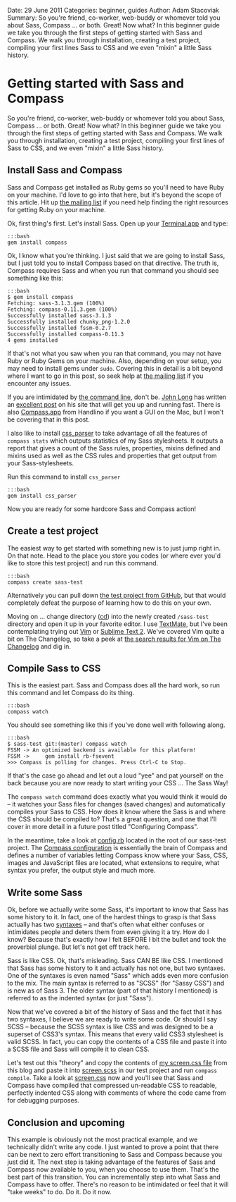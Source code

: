Date: 29 June 2011
Categories: beginner, guides
Author: Adam Stacoviak
Summary: So you're friend, co-worker, web-buddy or whomever told you about Sass, Compass ... or both. Great! Now what? In this beginner guide we take you through the first steps of getting started with Sass and Compass. We walk you through installation, creating a test project, compiling your first lines Sass to CSS and we even "mixin" a little Sass history.

# Getting started with Sass and Compass

So you're friend, co-worker, web-buddy or whomever told you about Sass, Compass ... or both. Great! Now what? In this beginner guide we take you through the first steps of getting started with Sass and Compass. We walk you through installation, creating a test project, compiling your first lines of Sass to CSS, and we even "mixin" a little Sass history.

## Install Sass and Compass

Sass and Compass get installed as Ruby gems so you'll need to have Ruby on your machine. I'd love to go into that here, but it's beyond the scope of this article. Hit up [the mailing list](http://groups.google.com/group/sass-lang) if you need help finding the right resources for getting Ruby on your machine.

Ok, first thing's first. Let's install Sass. Open up your [Terminal.app](http://en.wikipedia.org/wiki/Apple_Terminal) and type:

    :::bash
    gem install compass

Ok, I know what you're thinking. I just said that we are going to install Sass, but I just told you to install Compass based on that directive. The truth is, Compass requires Sass and when you run that command you should see something like this:

    :::bash
    $ gem install compass
    Fetching: sass-3.1.3.gem (100%)
    Fetching: compass-0.11.3.gem (100%)
    Successfully installed sass-3.1.3
    Successfully installed chunky_png-1.2.0
    Successfully installed fssm-0.2.7
    Successfully installed compass-0.11.3
    4 gems installed

If that's not what you saw when you ran that command, you may not have Ruby or Ruby Gems on your machine. Also, depending on your setup, you may need to install gems under `sudo`. Covering this in detail is a bit beyond where I want to go in this post, so seek help at [the mailing list](http://groups.google.com/group/sass-lang) if you encounter any issues.

If you are intimidated by [the command line](http://en.wikipedia.org/wiki/Command-line_interface), don't be. [John Long](http://twitter.com/johnwlong) has written an [excellent post](http://wiseheartdesign.com/articles/2010/11/12/the-designers-guide-to-the-osx-command-prompt/) on his site that will get you up and running fast. There is also [Compass.app](http://compass.handlino.com/) from Handlino if you want a GUI on the Mac, but I won't be covering that in this post.

I also like to install [css_parser](http://rubygems.org/gems/css_parser) to take advantage of all the features of `compass stats` which outputs statistics of my Sass stylesheets. It outputs a report that gives a count of the Sass rules, properties, mixins defined and mixins used as well as the CSS rules and properties that get output from your Sass-stylesheets.

Run this command to install `css_parser`

    :::bash
    gem install css_parser

Now you are ready for some hardcore Sass and Compass action!

## Create a test project

The easiest way to get started with something new is to just jump right in. On that note. Head to the place you store you codes (or where ever you'd like to store this test project) and run this command.

    :::bash
    compass create sass-test

Alternatively you can pull down [the test project from GitHub](https://github.com/thesassway/sass-test), but that would completely defeat the purpose of learning how to do this on your own.

Moving on ... change directory (<a href="http://en.wikipedia.org/wiki/Cd_(command)">cd</a>) into the newly created `/sass-test` directory and open it up in your favorite editor. I use [TextMate](http://macromates.com/), but I've been contemplating trying out [Vim](http://www.vim.org/) or [Sublime Text 2](http://www.sublimetext.com/2). We've covered Vim quite a bit on The Changelog, so take a peek at [the search results for Vim on The Changelog](http://www.google.com/search?q=site%3Athechangelog.com+Vim) and dig in.

## Compile Sass to CSS

This is the easiest part. Sass and Compass does all the hard work, so run this command and let Compass do its thing.

    :::bash
    compass watch

You should see something like this if you've done well with following along.

    :::bash
    $ sass-test git:(master) compass watch
    FSSM -> An optimized backend is available for this platform!
    FSSM ->     gem install rb-fsevent
    >>> Compass is polling for changes. Press Ctrl-C to Stop.

If that's the case go ahead and let out a loud "yee" and pat yourself on the back because you are now ready to start writing your CSS ... The Sass Way!

The `compass watch` command does exactly what you would think it would do &ndash; it watches your Sass files for changes (saved changes) and automatically compiles your Sass to CSS. How does it know where the Sass is and where the CSS should be compiled to? That's a great question, and one that I'll cover in more detail in a future post titled "Configuring Compass".

In the meantime, take a look at [config.rb](https://github.com/thesassway/sass-test/blob/master/config.rb) located in the root of our sass-test project. The [Compass configuration](http://compass-style.org/help/tutorials/configuration-reference/) is essentially the brain of Compass and defines a number of variables letting Compass know where your Sass, CSS, images and JavaScript files are located, what extensions to require, what syntax you prefer, the output style and much more.

## Write some Sass

Ok, before we actually write some Sass, it's important to know that Sass has some history to it. In fact, one of the hardest things to grasp is that Sass actually has two [syntaxes](http://en.wikipedia.org/wiki/Syntax) &ndash; and that's often what either confuses or intimidates people and deters them from even giving it a try. How do I know? Because that's exactly how I felt BEFORE I bit the bullet and took the proverbial plunge. But let's not get off track here.

Sass is like CSS. Ok, that's misleading. Sass CAN BE like CSS.  I mentioned that Sass has some history to it and actually has not one, but two syntaxes. One of the syntaxes is even named "Sass" which adds even more confusion to the mix. The main syntax is referred to as "SCSS" (for "Sassy CSS") and is new as of Sass 3. The older syntax (part of that history I mentioned) is referred to as the indented syntax (or just "Sass").

Now that we've covered a bit of the history of Sass and the fact that it has two syntaxes, I believe we are ready to write some code. Or should I say SCSS &ndash; because the SCSS syntax is like CSS and was designed to be a superset of CSS3's syntax. This means that every valid CSS3 stylesheet is valid SCSS. In fact, you can copy the contents of a CSS file and paste it into a SCSS file and Sass will compile it to clean CSS.

Let's test out this "theory" and copy the contents of [my screen.css file](http://adamstacoviak.com/wp-content/themes/base/stylesheets/css/screen.css) from this blog and paste it into [screen.scss](https://github.com/thesassway/sass-test/blob/scss-is-like-css/sass/screen.scss) in our test project and run `compass compile`. Take a look at [screen.css](https://github.com/thesassway/sass-test/blob/scss-is-like-css/stylesheets/screen.css) now and you'll see that Sass and Compass have compiled that compressed un-readable CSS to readable, perfectly indented CSS along with comments of where the code came from for debugging purposes.

## Conclusion and upcoming

This example is obviously not the most practical example, and we technically didn't write any code. I just wanted to prove a point that there can be next to zero effort transitioning to Sass and Compass because you just did it. The next step is taking advantage of the features of Sass and Compass now available to you, when you choose to use them. That's the best part of this transition. You can incrementally step into what Sass and Compass have to offer. There's no reason to be intimidated or feel that it will "take weeks" to do. Do it. Do it now.